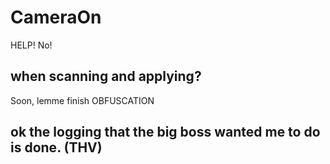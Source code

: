# CameraOn
HELP!
No!

## when scanning and applying?
Soon, lemme finish OBFUSCATION

## ok the logging that the big boss wanted me to do is done. (THV)
